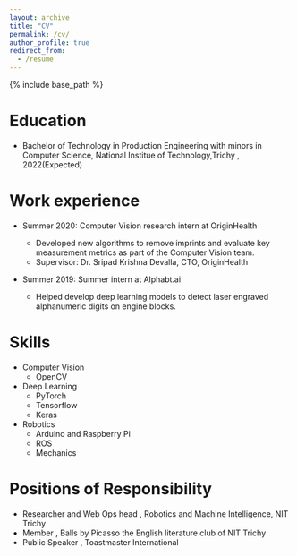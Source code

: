 ```yaml
---
layout: archive
title: "CV"
permalink: /cv/
author_profile: true
redirect_from:
  - /resume
---
```


{% include base_path %}

Education
======
* Bachelor of Technology in Production Engineering with minors in Computer Science, National Institue of Technology,Trichy , 2022(Expected)

Work experience
======
* Summer 2020: Computer Vision research intern at OriginHealth
  * Developed new algorithms to remove imprints and evaluate key measurement metrics as part of the Computer Vision team.
  * Supervisor: Dr. Sripad Krishna Devalla, CTO, OriginHealth

* Summer 2019: Summer intern at Alphabt.ai
  * Helped develop deep learning models to detect laser engraved alphanumeric digits on engine blocks.
  
Skills
======
* Computer Vision
  * OpenCV
* Deep Learning
  * PyTorch
  * Tensorflow
  * Keras
* Robotics
  * Arduino and Raspberry Pi
  * ROS
  * Mechanics
  
Positions of Responsibility
======
* Researcher and Web Ops head , Robotics and Machine Intelligence, NIT Trichy
* Member , Balls by Picasso the English literature club of NIT Trichy
* Public Speaker , Toastmaster International
  

  


